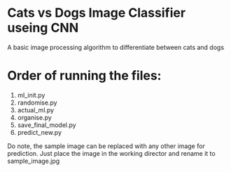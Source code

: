 # Cats vs Dogs Image Classifier useing CNN 
A basic image processing algorithm to differentiate between cats and dogs
# Order of running the files:
1. ml_init.py
2. randomise.py
3. actual_ml.py
4. organise.py
5. save_final_model.py
6. predict_new.py

Do note, the sample image can be replaced with any other image for prediction. Just place the image in the working director and rename it to sample_image.jpg
